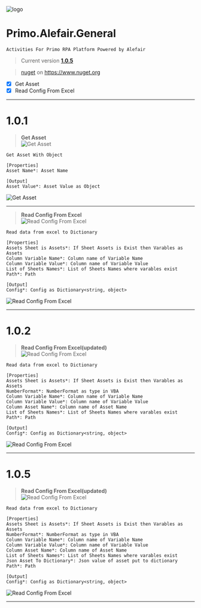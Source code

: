 ![logo](https://raw.githubusercontent.com/Alefair/Primo.Alefair/main/General/Images/alefair.png)
# Primo.Alefair.General

```
Activities For Primo RPA Platform Powered by Alefair
```

>Current version **[1.0.5](https://github.com/Alefair/Primo.Alefair/blob/main/General/Packages/Primo.Alefair.General.1.0.5.nupkg)**
>

>[nuget](https://www.nuget.org/packages/Primo.Alefair.General/1.0.5) on https://www.nuget.org

- [x] Get Asset
- [x] Read Config From Excel

------------
# 1.0.1

> **Get Asset**  
![Get Asset](https://raw.githubusercontent.com/Alefair/Primo.Alefair/main/General/Images/GetAsset_Activity.PNG)


```
Get Asset With Object

[Properties]
Asset Name*: Asset Name

[Output]
Asset Value*: Asset Value as Object
```
![Get Asset](https://raw.githubusercontent.com/Alefair/Primo.Alefair/main/General/Images/GetAsset_Properties.PNG)

------------

> **Read Config From Excel**  
![Read Config From Excel](https://raw.githubusercontent.com/Alefair/Primo.Alefair/main/General/Images/ReadConfig_Activity.PNG)


```
Read data from excel to Dictionary

[Properties]
Assets Sheet is Assets*: If Sheet Assets is Exist then Varables as Assets
Column Variable Name*: Column name of Variable Name
Column Variable Value*: Column name of Variable Value
List of Sheets Names*: List of Sheets Names where varables exist
Path*: Path

[Output]
Config*: Config as Dictionary<string, object>
```
![Read Config From Excel](https://raw.githubusercontent.com/Alefair/Primo.Alefair/main/General/Images/ReadConfig_Properties.PNG)

------------

# 1.0.2

> **Read Config From Excel(updated)**  
![Read Config From Excel](https://raw.githubusercontent.com/Alefair/Primo.Alefair/main/General/Images/ReadConfig_Activity.PNG)

```
Read data from excel to Dictionary

[Properties]
Assets Sheet is Assets*: If Sheet Assets is Exist then Varables as Assets
NumberFormat*: NumberFormat as type in VBA
Column Variable Name*: Column name of Variable Name
Column Variable Value*: Column name of Variable Value
Column Asset Name*: Column name of Asset Name
List of Sheets Names*: List of Sheets Names where varables exist
Path*: Path

[Output]
Config*: Config as Dictionary<string, object>
```
![Read Config From Excel](https://raw.githubusercontent.com/Alefair/Primo.Alefair/main/General/Images/ReadConfig_Properties2.PNG)

------------


# 1.0.5

> **Read Config From Excel(updated)**  
![Read Config From Excel](https://raw.githubusercontent.com/Alefair/Primo.Alefair/main/General/Images/ReadConfig_Activity.PNG)

```
Read data from excel to Dictionary

[Properties]
Assets Sheet is Assets*: If Sheet Assets is Exist then Varables as Assets
NumberFormat*: NumberFormat as type in VBA
Column Variable Name*: Column name of Variable Name
Column Variable Value*: Column name of Variable Value
Column Asset Name*: Column name of Asset Name
List of Sheets Names*: List of Sheets Names where varables exist
Json Asset To Dictionary*: Json value of asset put to dictionary
Path*: Path

[Output]
Config*: Config as Dictionary<string, object>
```
![Read Config From Excel](https://raw.githubusercontent.com/Alefair/Primo.Alefair/main/General/Images/ReadConfig_Properties3.PNG)

------------

